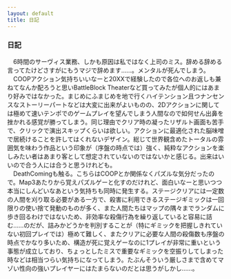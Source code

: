 ```yaml
---
layout: default
title: 日記
---
```

### 日記
　6時間のサーヴィス業務、しかも原因は私ではなく上司のミス。辞める辞める言ってたけどさすがにもうマジで辞めます……。メンタルが死んでしまう。  
　COOPアクション気持ちいいなーと20XXで経験したので各位へのお返しも兼ねてなんか配ろうと思いBattleBlock Theaterなど買ってみたが個人的にはあまり好みではなかった。まじめにふまじめを地で行くハイテンション且つナンセンスなストーリーパートなどは大変に出来がよいものの、2Dアクションに関しては極めて速いテンポでのゲームプレイを望んでしまう人間なので如何せん出鼻を挫かれる感覚が勝ってしまう。同じ理由でクリア時の凝ったリザルト画面も苦手で、クリックで演出スキップくらいは欲しい。アクションに最適化された脳味噌で居続けることを許してはくれないデザイン。総じて世界観含めたトータルの雰囲気を味わう作品という印象が（序盤の時点では）強く、純粋なアクションを楽しみたい者はあまり客として想定されていないのではないかと感じる。出来はいいので合う人には合うと思うけれども。  
　DeathComingも触る。こちらはCOOPとか関係なくパズルな気分だったので。Map3あたりから覚えパズルゲーと化すのだけれど、面白いなーと思いつつ本当にしんどいなあという気持ちも同時に発生する。ステージクリアには一定数の人間を刈り取る必要がある一方で、殺害に利用できるステージギミックは一回限りの使い捨て発動のものが多く、また人間たちはマップの隅々までランダムに歩き回るわけではないため、非効率な殺傷行為を繰り返していると容易に詰む……のだが、詰みかどうかを判別することが（特にギミックを把握しきれていない初回プレイでは）極めて難しく、またクリアに必要な人間の殺傷数も序盤の時点でかなり多いため、構造が死に覚えゲーなのに1プレイが非常に重いという事態が成立しており、ちょっとしたミスで重要なギミックを空振りしてしまった時などは相当つらい気持ちになってしまう。たぶんそういう厳しさまで含めてマゾい性向の強いプレイヤーにはたまらないのだとは思うがしかし……。
